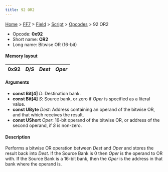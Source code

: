 ```yaml
---
title: 92 OR2
---
```


[Home](Main%20Page.md) > [FF7](FF7.md) > [Field](FF7/Field.md) > [Script](FF7/Field/Script.md) > [Opcodes](FF7/Field/Script/Opcodes.md) > 92 OR2

-   Opcode: **0x92**
-   Short name: **OR2**
-   Long name: Bitwise OR (16-bit)

#### Memory layout

| 0x92 | *D/S* | *Dest* | *Oper* |
|------|-------|--------|--------|

#### Arguments

-   **const Bit\[4\]** *D*: Destination bank.
-   **const Bit\[4\]** *S*: Source bank, or zero if *Oper* is specified
    as a literal value.
-   **const UByte** *Dest*: Address containing an operand of the bitwise
    OR, and that which receives the result.
-   **const UShort** *Oper*: 16-bit operand of the bitwise OR, or
    address of the second operand, if *S* is non-zero.

#### Description

Performs a bitwise OR operation between *Dest* and *Oper* and stores the
result back into *Dest*. If the Source Bank is 0 then *Oper* is the
operand to OR with. If the Source Bank is a 16-bit bank, then the *Oper*
is the address in that bank where the operand is.
